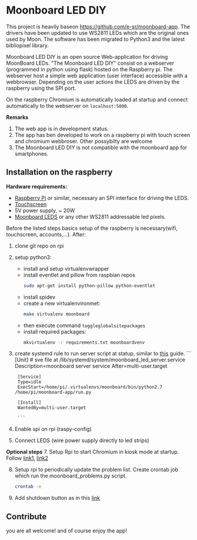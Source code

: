 Moonboard LED DIY
========

This project is heavily baseon https://github.com/e-sr/moonboard-app. The drivers have been updated to use WS2811 LEDs which are the original ones used by Moon. The software has been migrated to Python3 and the latest bibliopixel library.

Moonboard LED DIY is an open source Web-application for driving MoonBoard LEDs. "The Moonboard LED DIY" consist on a webserver (programmed in
python using flask) hosted on the Raspberry pi. The webserver host a simple web application (user interface) accessible with a webbrowser.
Depending on the user actions the LEDS are driven by the raspberry using the SPI port.

On the raspberry Chromium is automatically loaded at startup and connect automatically to the webserver on `localhost:5000`.

**Remarks**
1. The  web app is in development status.
3. The app has ben developed to work on a raspberry pi with touch screen and chromium webbroser. Other possybilty are welcome
4. The Moonboard LED DIY is not compatible with the moonboard app for smartphones.


## Installation on the raspberry

**Hardware requirements:**

- [Raspberry Pi](https://www.raspberrypi.org/products/) or similar, necessary an SPI interface for driving the LEDS.
- [Touchscreen](https://www.raspberrypi.org/products/raspberry-pi-touch-display/)
- 5V power supply, ~ 20W
- [Moonboard LEDS](https://moonclimbing.com/moonboard-led-kit-1.html) or any other WS2811 addressable led pixels.

Before the listed steps basics setup of the raspberry is necessary(wifi, touchscreen, accounts,...). After:

1. clone git repo on rpi

3. setup python3:
    - install and setup virtualenvwrapper
    - install eventlet and pillow from  raspbian repos
        ```sh
        sudo apt-get install python-pillow python-eventlet
        ```
    - install spidev
    - create a new virtualenvironmet:
        ```sh
        make virtualenv moonboard
        ```
    - then execute command `toggleglobalsitepackages`
    - install required packages:
        ```sh
        mkvirtualenv -r requirements.txt moonboardvenv
        ```

4. create systemd rule to run server script at statup, similar to
[this](http://www.raspberrypi-spy.co.uk/2015/10/how-to-autorun-a-python-script-on-boot-using-systemd/) guide.
        ```
        [Unit]
        # sve file at  /lib/systemd/system/moonboard_led_server.service
        Description=moonboard server service
        After=multi-user.target

        [Service]
        Type=idle
        ExecStart=/home/pi/.virtualenvs/moonboard/bin/python2.7 /home/pi/moonboard-app/run.py

        [Install]
        WantedBy=multi-user.target

        ```
5. Enable spi on rpi (raspy-config)
6. Connect LEDS (wire power supply directly to led strips)

**Optional steps**
7. Setup Rpi to start Chromium in kiosk mode at startup. Follow [link1](https://www.danpurdy.co.uk/wp-content/cache/page_enhanced/www.danpurdy.co.uk/web-development/raspberry-pi-kiosk-screen-tutorial/_index.html
), [link2](https://gist.github.com/jongrover/6831346)

8. Setup rpi to periodically update the problem list. Create crontab job which run the moonboard_problems.py script.
    ```sh
    crontab -e
    ```
9. Add shutdown button as in this [link](https://gilyes.com/pi-shutdown-button/)


## Contribute

you are all welcome! and of course enjoy the app!




